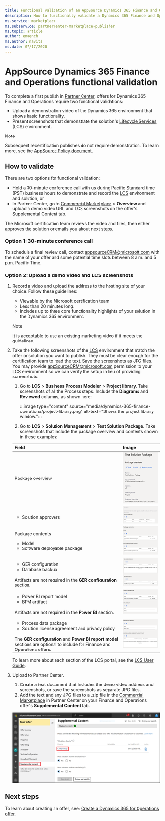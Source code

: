 ```yaml
---
title: Functional validation of an AppSource Dynamics 365 Finance and Operations offer in Azure Marketplace.
description: How to functionally validate a Dynamics 365 Finance and Operations offer in Azure Marketplace. 
ms.service: marketplace 
ms.subservice: partnercenter-marketplace-publisher
ms.topic: article
author: emuench
ms.author: navits
ms.date: 07/17/2020
---
```


# AppSource Dynamics 365 Finance and Operations functional validation

To complete a first publish in [Partner Center](https://partner.microsoft.com/dashboard/home), offers for Dynamics 365 Finance and Operations require two functional validations:

- Upload a demonstration video of the Dynamics 365 environment that shows basic functionality.
- Present screenshots that demonstrate the solution's [Lifecycle Services](https://lcs.dynamics.com/) (LCS) environment.

> [!NOTE]
> Subsequent recertification publishes do not require demonstration. To learn more, see the [AppSource Policy document](https://docs.microsoft.com/legal/marketplace/certification-policies#1440-dynamics-365-finance-ops).

## How to validate

There are two options for functional validation:

- Hold a 30-minute conference call with us during Pacific Standard time (PST) business hours to demonstrate and record the [LCS](https://lcs.dynamics.com/) environment and solution, or
- In Partner Center, go to [Commercial Marketplace](https://partner.microsoft.com/dashboard/commercial-marketplace/overview) > **Overview** and upload a demo video URL and LCS screenshots on the offer's Supplemental Content tab.

The Microsoft certification team reviews the video and files, then either approves the solution or emails you about next steps.

### Option 1: 30-minute conference call

To schedule a final review call, contact [appsourceCRM@microsoft.com](mailto:appsourceCRM@microsoft.com) with the name of your offer and some potential time slots between 8 a.m. and 5 p.m. Pacific Time.

### Option 2: Upload a demo video and LCS screenshots

1. Record a video and upload the address to the hosting site of your choice. Follow these guidelines:

    - Viewable by the Microsoft certification team.
    - Less than 20 minutes long.
    - Includes up to three core functionality highlights of your solution in the Dynamics 365 environment.

    > [!NOTE]
    > It is acceptable to use an existing marketing video if it meets the guidelines.

2. Take the following screenshots of the [LCS](https://lcs.dynamics.com/) environment that match the offer or solution you want to publish. They must be clear enough for the certification team to read the text. Save the screenshots as JPG files. You may provide [appSourceCRM@microsoft.com](mailto:appSourceCRM@microsoft.com) permission to your LCS environment so we can verify the setup in lieu of providing screenshots.

    1. Go to **LCS** > **Business Process Modeler** > **Project library**. Take screenshots of all the Process steps. Include the **Diagrams** and **Reviewed** columns, as shown here:

       :::image type="content" source="media/dynamics-365-finance-operations/project-library.png" alt-text="Shows the project library window.":::

      2. Go to **LCS** > **Solution Management** > **Test Solution Package**. Take screenshots that include the package overview and contents shown in these examples:

    | Field | Image <img src="" width="400px">|
    | --- | --- |
    | Package overview | [![Package overview screen](media/dynamics-365-finance-operations/package-overview-45.png)](media/dynamics-365-finance-operations/package-overview.png#lightbox) |
    | <ul><li>Solution approvers</li></ul> | [![Package overview screen](media/dynamics-365-finance-operations/solution-approvers-45.png)](media/dynamics-365-finance-operations/solution-approvers.png#lightbox) |
    | Package contents<ul><li>Model</li><li>Software deployable package</li></ul> | [![Package contents screen one](media/dynamics-365-finance-operations/package-contents-1-45.png)](media/dynamics-365-finance-operations/package-contents-1.png#lightbox) |
    | <ul><li>GER configuration</li><li>Database backup</li></ul><br>Artifacts are not required in the **GER configuration** section. | [![Package contents screen two](media/dynamics-365-finance-operations/package-contents-2-45.png)](media/dynamics-365-finance-operations/package-contents-2.png#lightbox) |
    | <ul><li>Power BI report model</li><li>BPM artifact</li></ul><br>Artifacts are not required in the **Power BI** section. | [![Package contents screen three](media/dynamics-365-finance-operations/package-contents-3-45.png)](media/dynamics-365-finance-operations/package-contents-3.png#lightbox) |
    | <ul><li>Process data package</li><li>Solution license agreement and privacy policy</li></ul><br>The **GER configuration** and **Power BI report model** sections are optional to include for Finance and Operations offers. | [![Package contents screen four](media/dynamics-365-finance-operations/package-contents-4-45.png)](media/dynamics-365-finance-operations/package-contents-4.png#lightbox) |

    To learn more about each section of the LCS portal, see the [LCS User Guide](https://docs.microsoft.com/dynamics365/fin-ops-core/dev-itpro/lifecycle-services/lcs-user-guide).

3. Upload to Partner Center.

    1. Create a text document that includes the demo video address and screenshots, or save the screenshots as separate JPG files.
    2. Add the text and any JPG files to a .zip file in the [Commercial Marketplace](https://partner.microsoft.com/dashboard/commercial-marketplace/overview) in Partner Center on your Finance and Operations offer's **Supplemental Content** tab.

    [![Shows the project library window](media/dynamics-365-finance-operations/supplemental-content.png)](media/dynamics-365-finance-operations/supplemental-content.png#lightbox)

## Next steps

To learn about creating an offer, see: [Create a Dynamics 365 for Operations offer](https://docs.microsoft.com/azure/marketplace/partner-center-portal/create-new-operations-offer).
